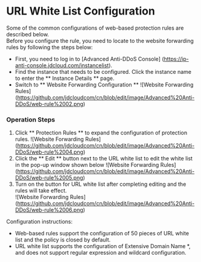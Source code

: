 # URL White List Configuration
Some of the common configurations of web-based protection rules are described below. </BR>
Before you configure the rule, you need to locate to the website forwarding rules by following the steps below:
- First, you need to log in to [Advanced Anti-DDoS Console] (https://ip-anti-console.jdcloud.com/instancelist).
- Find the instance that needs to be configured. Click the instance name to enter the ** Instance Details ** page.
- Switch to ** Website Forwarding Configuration **
   ![Website Forwarding Rules] (https://github.com/jdcloudcom/cn/blob/edit/image/Advanced%20Anti-DDoS/web-rule%2002.png)



### Operation Steps
1. Click ** Protection Rules ** to expand the configuration of protection rules.
 ![Website Forwarding Rules] (https://github.com/jdcloudcom/cn/blob/edit/image/Advanced%20Anti-DDoS/web-rule%2004.png)
2. Click the ** Edit ** button next to the URL white list to edit the white list in the pop-up window shown below
 ![Website Forwarding Rules] (https://github.com/jdcloudcom/cn/blob/edit/image/Advanced%20Anti-DDoS/web-rule%2005.png)
3. Turn on the button for URL white list after completing editing and the rules will take effect. </BR>
 ![Website Forwarding Rules] (https://github.com/jdcloudcom/cn/blob/edit/image/Advanced%20Anti-DDoS/web-rule%2006.png)
 
 Configuration instructions:
-  Web-based rules support the configuration of 50 pieces of URL white list and the policy is closed by default.
- URL white list supports the configuration of Extensive Domain Name *, and does not support regular expression and wildcard configuration.




